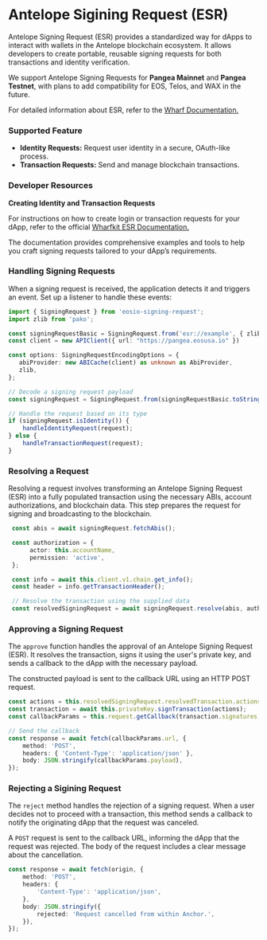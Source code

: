 # Antelope Sigining Request (ESR)

Antelope Signing Request (ESR) provides a standardized way for dApps to interact with wallets in the Antelope blockchain ecosystem. It allows developers to create portable, reusable signing requests for both transactions and identity verification.

We support Antelope Signing Requests for **Pangea Mainnet** and **Pangea Testnet**, with plans to add compatibility for EOS, Telos, and WAX in the future.

For detailed information about ESR, refer to the [Wharf Documentation.](https://wharfkit.com/docs/utilities/signing-request-library)

### Supported Feature

* **Identity Requests:** Request user identity in a secure, OAuth-like process.
* **Transaction Requests:** Send and manage blockchain transactions.

### Developer Resources

**Creating Identity and Transaction Requests**

For instructions on how to create login or transaction requests for your dApp, refer to the official [Wharfkit ESR Documentation.](https://wharfkit.com/docs/utilities/signing-request-library)

The documentation provides comprehensive examples and tools to help you craft signing requests tailored to your dApp’s requirements.

### Handling Signing Requests

When a signing request is received, the application detects it and triggers an event. Set up a listener to handle these events:

```typescript
import { SigningRequest } from 'eosio-signing-request';
import zlib from 'pako';

const signingRequestBasic = SigningRequest.from('esr://example', { zlib });
const client = new APIClient({ url: "https://pangea.eosusa.io" })

const options: SigningRequestEncodingOptions = {
   abiProvider: new ABICache(client) as unknown as AbiProvider,
   zlib,
};

// Decode a signing request payload
const signingRequest = SigningRequest.from(signingRequestBasic.toString(), options);

// Handle the request based on its type  
if (signingRequest.isIdentity()) {  
    handleIdentityRequest(request);  
} else {  
    handleTransactionRequest(request);  
} 
```

### Resolving a Request <a href="#resolving-a-request" id="resolving-a-request"></a>

Resolving a request involves transforming an Antelope Signing Request (ESR) into a fully populated transaction using the necessary ABIs, account authorizations, and blockchain data. This step prepares the request for signing and broadcasting to the blockchain.

```typescript
 const abis = await signingRequest.fetchAbis();

 const authorization = {
      actor: this.accountName,
      permission: 'active',
 };

 const info = await this.client.v1.chain.get_info();
 const header = info.getTransactionHeader();

 // Resolve the transaction using the supplied data
 const resolvedSigningRequest = await signingRequest.resolve(abis, authorization, header);
```

### Approving a Signing Request

The `approve` function handles the approval of an Antelope Signing Request (ESR). It resolves the transaction, signs it using the user's private key, and sends a callback to the dApp with the necessary payload.

The constructed payload is sent to the callback URL using an HTTP POST request.&#x20;

```typescript
const actions = this.resolvedSigningRequest.resolvedTransaction.actions
const transaction = await this.privateKey.signTransaction(actions);
const callbackParams = this.request.getCallback(transaction.signatures, 0); 

// Send the callback  
const response = await fetch(callbackParams.url, {  
    method: 'POST',  
    headers: { 'Content-Type': 'application/json' },  
    body: JSON.stringify(callbackParams.payload),  
});  
```

### Rejecting a Sigining Request

The `reject` method handles the rejection of a signing request. When a user decides not to proceed with a transaction, this method sends a callback to notify the originating dApp that the request was canceled.

A `POST` request is sent to the callback URL, informing the dApp that the request was rejected. The body of the request includes a clear message about the cancellation.

```typescript
const response = await fetch(origin, {  
    method: 'POST',  
    headers: {  
        'Content-Type': 'application/json',  
    },  
    body: JSON.stringify({  
        rejected: 'Request cancelled from within Anchor.',  
    }),  
});  
```
